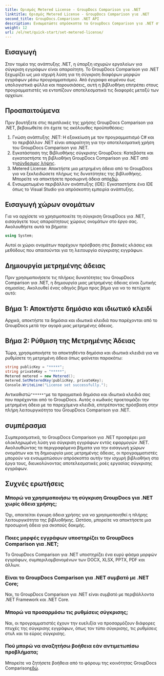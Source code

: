 ```yaml
---
title: Ορισμός Metered License - GroupDocs Comparison για .NET
linktitle: Ορισμός Metered License - GroupDocs Comparison για .NET
second_title: GroupDocs.Comparison .NET API
description: Ενσωματώστε απρόσκοπτα το GroupDocs Comparison για .NET στα έργα σας .NET για αποτελεσματικές ροές εργασίας σύγκρισης εγγράφων.
weight: 12
url: /el/net/quick-start/set-metered-license/
---
```

## Εισαγωγή
Στον τομέα της ανάπτυξης .NET, η ύπαρξη ισχυρών εργαλείων για σύγκριση εγγράφων είναι απαραίτητη. Το GroupDocs Comparison για .NET ξεχωρίζει ως μια ισχυρή λύση για τη σύγκριση διαφόρων μορφών εγγράφων μέσω προγραμματισμού. Από έγγραφα κειμένου έως υπολογιστικά φύλλα και παρουσιάσεις, αυτή η βιβλιοθήκη επιτρέπει στους προγραμματιστές να εντοπίζουν αποτελεσματικά τις διαφορές μεταξύ των αρχείων.
## Προαπαιτούμενα
Πριν βουτήξετε στις περιπλοκές της χρήσης GroupDocs Comparison για .NET, βεβαιωθείτε ότι έχετε τις ακόλουθες προϋποθέσεις:
1. Γνώση ανάπτυξης .NET: Η εξοικείωση με τον προγραμματισμό C# και το περιβάλλον .NET είναι απαραίτητη για την αποτελεσματική χρήση του GroupDocs Comparison για .NET.
2.  Εγκατάσταση της Βιβλιοθήκης σύγκρισης GroupDocs: Κατεβάστε και εγκαταστήστε τη βιβλιοθήκη GroupDocs Comparison για .NET από τη[σύνδεσμος λήψης](https://releases.groupdocs.com/comparison/net/).
3. Metered License: Αποκτήστε μια μετρημένη άδεια από το GroupDocs για να ξεκλειδώσετε πλήρως τις δυνατότητες της βιβλιοθήκης. Μπορείτε να αποκτήσετε προσωρινή άδεια από[εδώ](https://purchase.groupdocs.com/temporary-license/).
4. Ενσωματωμένο περιβάλλον ανάπτυξης (IDE): Εγκαταστήστε ένα IDE όπως το Visual Studio για απρόσκοπτη εμπειρία ανάπτυξης.

## Εισαγωγή χώρων ονομάτων
Για να αρχίσετε να χρησιμοποιείτε τη σύγκριση GroupDocs για .NET, εισαγάγετε τους απαραίτητους χώρους ονομάτων στο έργο σας. Ακολουθήστε αυτά τα βήματα:

```csharp
using System;
```
Αυτοί οι χώροι ονομάτων παρέχουν πρόσβαση στις βασικές κλάσεις και μεθόδους που απαιτούνται για τη λειτουργία σύγκρισης εγγράφων.
## Δημιουργία μετρημένης άδειας
Πριν χρησιμοποιήσετε τις πλήρεις δυνατότητες του GroupDocs Comparison για .NET, η δημιουργία μιας μετρημένης άδειας είναι ζωτικής σημασίας. Ακολουθεί ένας οδηγός βήμα προς βήμα για να το πετύχετε αυτό:
## Βήμα 1: Αποκτήστε δημόσιο και ιδιωτικό κλειδί
Αρχικά, αποκτήστε τα δημόσια και ιδιωτικά κλειδιά που παρέχονται από το GroupDocs μετά την αγορά μιας μετρημένης άδειας.
## Βήμα 2: Ρύθμιση της Μετρημένης Άδειας
Τώρα, χρησιμοποιήστε τα αποκτηθέντα δημόσια και ιδιωτικά κλειδιά για να ρυθμίσετε τη μετρημένη άδεια όπως φαίνεται παρακάτω:
```csharp
string publicKey = "*****";
string privateKey = "*****";
Metered metered = new Metered();
metered.SetMeteredKey(publicKey, privateKey);
Console.WriteLine("License set successfully.");
```
 Αντικαθιστώ`"*****"`με τα πραγματικά δημόσια και ιδιωτικά κλειδιά σας που παρέχονται από το GroupDocs. Αυτός ο κωδικός προετοιμάζει την μετρημένη άδεια με τα παρεχόμενα κλειδιά, επιτρέποντας πρόσβαση στην πλήρη λειτουργικότητα του GroupDocs Comparison για .NET.

## συμπέρασμα
Συμπερασματικά, το GroupDocs Comparison για .NET προσφέρει μια ολοκληρωμένη λύση για σύγκριση εγγράφων εντός εφαρμογών .NET. Ακολουθώντας τα περιγραφόμενα βήματα για την εισαγωγή χώρων ονομάτων και τη δημιουργία μιας μετρημένης άδειας, οι προγραμματιστές μπορούν να ενσωματώσουν απρόσκοπτα αυτήν την ισχυρή βιβλιοθήκη στα έργα τους, διευκολύνοντας αποτελεσματικές ροές εργασίας σύγκρισης εγγράφων.
## Συχνές ερωτήσεις
### Μπορώ να χρησιμοποιήσω τη σύγκριση GroupDocs για .NET χωρίς άδεια χρήσης;
Όχι, απαιτείται έγκυρη άδεια χρήσης για να χρησιμοποιηθεί η πλήρης λειτουργικότητα της βιβλιοθήκης. Ωστόσο, μπορείτε να αποκτήσετε μια προσωρινή άδεια για σκοπούς δοκιμής.
### Ποιες μορφές εγγράφων υποστηρίζει το GroupDocs Comparison για .NET;
Το GroupDocs Comparison για .NET υποστηρίζει ένα ευρύ φάσμα μορφών εγγράφων, συμπεριλαμβανομένων των DOCX, XLSX, PPTX, PDF και άλλων.
### Είναι το GroupDocs Comparison για .NET συμβατό με .NET Core;
Ναι, το GroupDocs Comparison για .NET είναι συμβατό με περιβάλλοντα .NET Framework και .NET Core.
### Μπορώ να προσαρμόσω τις ρυθμίσεις σύγκρισης;
Ναι, οι προγραμματιστές έχουν την ευελιξία να προσαρμόζουν διάφορες πτυχές της σύγκρισης εγγράφων, όπως τον τύπο σύγκρισης, τις ρυθμίσεις στυλ και το εύρος σύγκρισης.
### Πού μπορώ να αναζητήσω βοήθεια εάν αντιμετωπίσω προβλήματα;
 Μπορείτε να ζητήσετε βοήθεια από το φόρουμ της κοινότητας GroupDocs Comparison[εδώ](https://forum.groupdocs.com/c/comparison/12).